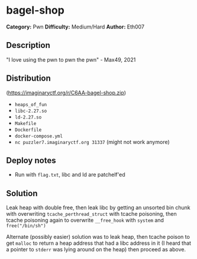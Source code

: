 # bagel-shop
**Category:** Pwn
**Difficulty:** Medium/Hard
**Author:** Eth007

## Description

"I love using the pwn to pwn the pwn" - Max49, 2021

## Distribution 
(https://imaginaryctf.org/r/C6AA-bagel-shop.zip)
- `heaps_of_fun`
- `libc-2.27.so`
- `ld-2.27.so`
- `Makefile`
- `Dockerfile`
- `docker-compose.yml`
- `nc puzzler7.imaginaryctf.org 31337` (might not work anymore)

## Deploy notes

- Run with `flag.txt`, libc and ld are patchelf'ed

## Solution

Leak heap with double free, then leak libc by getting an unsorted bin chunk with overwriting `tcache_perthread_struct` with tcache poisoning, then tcache poisoning again to overwrite `__free_hook` with `system` and `free("/bin/sh")`

Alternate (possibly easier) solution was to leak heap, then tcache poison to get `malloc` to return a heap address that had a libc address in it (I heard that a pointer to `stderr` was lying around on the heap) then proceed as above.
